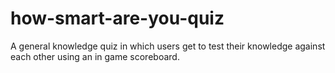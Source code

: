 # how-smart-are-you-quiz
A general knowledge quiz in which users get to test their knowledge against each other using an in game scoreboard.
